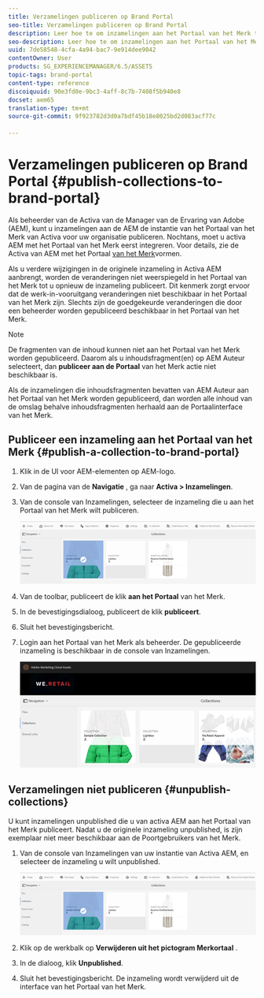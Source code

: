 ```yaml
---
title: Verzamelingen publiceren op Brand Portal
seo-title: Verzamelingen publiceren op Brand Portal
description: Leer hoe te om inzamelingen aan het Portaal van het Merk te publiceren en unpublished.
seo-description: Leer hoe te om inzamelingen aan het Portaal van het Merk te publiceren en unpublished.
uuid: 7de58548-4cfa-4a94-bac7-9e914dee9042
contentOwner: User
products: SG_EXPERIENCEMANAGER/6.5/ASSETS
topic-tags: brand-portal
content-type: reference
discoiquuid: 90e3fd0e-9bc3-4aff-8c7b-7408f5b940e8
docset: aem65
translation-type: tm+mt
source-git-commit: 9f923782d3d0a7bdf45b18e8025bd2d083acf77c

---
```



# Verzamelingen publiceren op Brand Portal {#publish-collections-to-brand-portal}

Als beheerder van de Activa van de Manager van de Ervaring van Adobe (AEM), kunt u inzamelingen aan de AEM de instantie van het Portaal van het Merk van Activa voor uw organisatie publiceren. Nochtans, moet u activa AEM met het Portaal van het Merk eerst integreren. Voor details, zie de Activa van AEM met het Portaal [van het Merk](/help/assets/configure-aem-assets-with-brand-portal.md)vormen.

Als u verdere wijzigingen in de originele inzameling in Activa AEM aanbrengt, worden de veranderingen niet weerspiegeld in het Portaal van het Merk tot u opnieuw de inzameling publiceert. Dit kenmerk zorgt ervoor dat de werk-in-vooruitgang veranderingen niet beschikbaar in het Portaal van het Merk zijn. Slechts zijn de goedgekeurde veranderingen die door een beheerder worden gepubliceerd beschikbaar in het Portaal van het Merk.

>[!NOTE]
>
>De fragmenten van de inhoud kunnen niet aan het Portaal van het Merk worden gepubliceerd. Daarom als u inhoudsfragment(en) op AEM Auteur selecteert, dan **publiceer aan de Portaal** van het Merk actie niet beschikbaar is.
>
>Als de inzamelingen die inhoudsfragmenten bevatten van AEM Auteur aan het Portaal van het Merk worden gepubliceerd, dan worden alle inhoud van de omslag behalve inhoudsfragmenten herhaald aan de Portaalinterface van het Merk.

## Publiceer een inzameling aan het Portaal van het Merk {#publish-a-collection-to-brand-portal}

1. Klik in de UI voor AEM-elementen op AEM-logo.
1. Van de pagina van de **Navigatie** , ga naar **Activa > Inzamelingen**.
1. Van de console van Inzamelingen, selecteer de inzameling die u aan het Portaal van het Merk wilt publiceren.

   ![select_collection](assets/select_collection.png)

1. Van de toolbar, publiceert de klik **aan het Portaal** van het Merk.
1. In de bevestigingsdialoog, publiceert de klik **publiceert**.
1. Sluit het bevestigingsbericht.
1. Login aan het Portaal van het Merk als beheerder. De gepubliceerde inzameling is beschikbaar in de console van Inzamelingen.

   ![gepubliceerde verzameling](assets/published_collection.png)

## Verzamelingen niet publiceren {#unpublish-collections}

U kunt inzamelingen unpublished die u van activa AEM aan het Portaal van het Merk publiceert. Nadat u de originele inzameling unpublished, is zijn exemplaar niet meer beschikbaar aan de Poortgebruikers van het Merk.

1. Van de console van Inzamelingen van uw instantie van Activa AEM, en selecteer de inzameling u wilt unpublished.

   ![select_collection-1](assets/select_collection-1.png)

1. Klik op de werkbalk op **Verwijderen uit het pictogram Merkortaal** .
1. In de dialoog, klik **Unpublished**.
1. Sluit het bevestigingsbericht. De inzameling wordt verwijderd uit de interface van het Portaal van het Merk.

